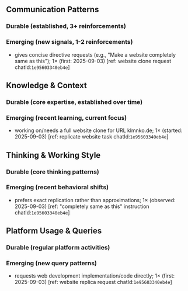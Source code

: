 ## Communication Patterns
### Durable (established, 3+ reinforcements)

### Emerging (new signals, 1-2 reinforcements)
- gives concise directive requests (e.g., "Make a website completely same as this"); 1× (first: 2025-09-03) [ref: website clone request chatId:`1e95603340eb4e`]

## Knowledge & Context
### Durable (core expertise, established over time)

### Emerging (recent learning, current focus)
- working on/needs a full website clone for URL klmnko.de; 1× (started: 2025-09-03) [ref: replicate website task chatId:`1e95603340eb4e`]

## Thinking & Working Style
### Durable (core thinking patterns)

### Emerging (recent behavioral shifts)
- prefers exact replication rather than approximations; 1× (observed: 2025-09-03) [ref: "completely same as this" instruction chatId:`1e95603340eb4e`]

## Platform Usage & Queries
### Durable (regular platform activities)

### Emerging (new query patterns)
- requests web development implementation/code directly; 1× (first: 2025-09-03) [ref: website replica request chatId:`1e95603340eb4e`]